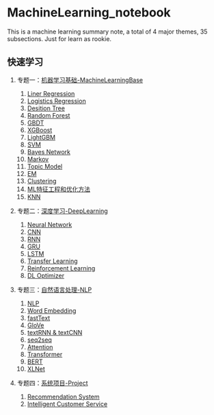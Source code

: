 # MachineLearning_notebook
This is a machine learning summary note, a total of 4 major themes, 35 subsections. Just for learn as rookie.


## 快速学习

1. 专题一：[机器学习基础-MachineLearningBase](https://github.com/wuzhaoqi1015/MachineLearningNote/tree/main/MachineLearningBase)
   1. [Liner Regression](https://github.com/wuzhaoqi1015/MachineLearningNote/tree/main/MachineLearningBase/1_Liner%20Regression)
   2. [Logistics Regression](https://github.com/wuzhaoqi1015/MachineLearningNote/tree/main/MachineLearningBase/2_Logistics%20Regression)
   3. [Desition Tree](https://github.com/wuzhaoqi1015/MachineLearningNote/tree/main/MachineLearningBase/3_Desition%20Tree)
   4. [Random Forest](https://github.com/wuzhaoqi1015/MachineLearningNote/tree/main/MachineLearningBase/4_Random%20Forest)
   5. [GBDT](https://github.com/wuzhaoqi1015/MachineLearningNote/tree/main/MachineLearningBase/5_GBDT)
   6. [XGBoost](https://github.com/wuzhaoqi1015/MachineLearningNote/tree/main/MachineLearningBase/6_XGBoost)
   7. [LightGBM](https://github.com/wuzhaoqi1015/MachineLearningNote/tree/main/MachineLearningBase/7_LightGBM)
   8. [SVM](https://github.com/wuzhaoqi1015/MachineLearningNote/tree/main/MachineLearningBase/8_SVM)
   9. [Bayes Network](https://github.com/wuzhaoqi1015/MachineLearningNote/tree/main/MachineLearningBase/9_Bayes%20Network)
   10. [Markov](https://github.com/wuzhaoqi1015/MachineLearningNote/tree/main/MachineLearningBase/10_Markov)
   11. [Topic Model](https://github.com/wuzhaoqi1015/MachineLearningNote/tree/main/MachineLearningBase/11_Topic%20Model)
   12. [EM](https://github.com/wuzhaoqi1015/MachineLearningNote/tree/main/MachineLearningBase/12_EM)
   13. [Clustering](https://github.com/wuzhaoqi1015/MachineLearningNote/tree/main/MachineLearningBase/13_Clustering)
   14. [ML特征工程和优化方法](https://github.com/wuzhaoqi1015/MachineLearningNote/tree/main/MachineLearningBase/14_ML%E7%89%B9%E5%BE%81%E5%B7%A5%E7%A8%8B%E5%92%8C%E4%BC%98%E5%8C%96%E6%96%B9%E6%B3%95)
   15. [KNN](https://github.com/wuzhaoqi1015/MachineLearningNote/tree/main/MachineLearningBase/15_KNN)

2. 专题二：[深度学习-DeepLearning](https://github.com/wuzhaoqi1015/MachineLearningNote/tree/main/DeepLearning)
   1. [Neural Network](https://github.com/wuzhaoqi1015/MachineLearningNote/tree/main/DeepLearning/16_Neural%20Network)
   2. [CNN](https://github.com/wuzhaoqi1015/MachineLearningNote/tree/main/DeepLearning/17_CNN)
   3. [RNN](https://github.com/wuzhaoqi1015/MachineLearningNote/tree/main/DeepLearning/18_RNN)
   4. [GRU](https://github.com/wuzhaoqi1015/MachineLearningNote/tree/main/DeepLearning/19_GRU)
   5. [LSTM](https://github.com/wuzhaoqi1015/MachineLearningNote/tree/main/DeepLearning/20_LSTM)
   6. [Transfer Learning](https://github.com/wuzhaoqi1015/MachineLearningNote/tree/main/DeepLearning/21_Transfer%20Learning)
   7. [Reinforcement Learning](https://github.com/wuzhaoqi1015/MachineLearningNote/tree/main/DeepLearning/22_Reinforcement%20Learning)
   8. [DL Optimizer](https://github.com/wuzhaoqi1015/MachineLearningNote/tree/main/DeepLearning/23_DL%20Optimizer)
   
3. 专题三：[自然语言处理-NLP](https://github.com/wuzhaoqi1015/MachineLearningNote/tree/main/NLP)
   1. [NLP](https://github.com/wuzhaoqi1015/MachineLearningNote/tree/main/NLP/24_NLP)
   2. [Word Embedding](https://github.com/wuzhaoqi1015/MachineLearningNote/tree/main/NLP/25_Word%20Embedding)
   3. [fastText](https://github.com/wuzhaoqi1015/MachineLearningNote/tree/main/NLP/26_fastText)
   4. [GloVe](https://github.com/wuzhaoqi1015/MachineLearningNote/tree/main/NLP/27_GloVe)
   5. [textRNN & textCNN](https://github.com/wuzhaoqi1015/MachineLearningNote/tree/main/NLP/28_textRNN%20%26%20textCNN)
   6. [seq2seq](https://github.com/wuzhaoqi1015/MachineLearningNote/tree/main/NLP/29_seq2seq)
   7. [Attention](https://github.com/wuzhaoqi1015/MachineLearningNote/tree/main/NLP/30_Attention)
   8. [Transformer](https://github.com/wuzhaoqi1015/MachineLearningNote/tree/main/NLP/31_Transformer)
   9. [BERT](https://github.com/wuzhaoqi1015/MachineLearningNote/tree/main/NLP/32_BERT)
   10. [XLNet](https://github.com/wuzhaoqi1015/MachineLearningNote/tree/main/NLP/33_XLNet)
   
4. 专题四：[系统项目-Project](https://github.com/wuzhaoqi1015/MachineLearningNote/tree/main/Project)
   1. [Recommendation System](https://github.com/wuzhaoqi1015/MachineLearningNote/tree/main/Project/34_Recommendation%20System)
   2. [Intelligent Customer Service](https://github.com/wuzhaoqi1015/MachineLearningNote/tree/main/Project/35_Intelligent%20Customer%20Service)

